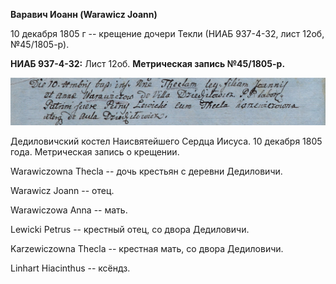 **Варавич Иоанн (Warawicz Joann)**

10 декабря 1805 г -- крещение дочери Текли (НИАБ 937-4-32, лист 12об,
№45/1805-р).

**НИАБ 937-4-32:** Лист 12об. **Метрическая запись №45/1805-р.**

![](./media/ce4bbec914f892c4f656882896c31400fa6b75c6.png)

Дедиловичский костел Наисвятейшего Сердца Иисуса. 10 декабря 1805 года.
Метрическая запись о крещении.

Warawiczowna Thecla -- дочь крестьян с деревни Дедиловичи.

Warawicz Joann -- отец.

Warawiczowa Anna -- мать.

Lewicki Petrus -- крестный отец, со двора Дедиловичи.

Karzewiczowna Thecla -- крестная мать, со двора Дедиловичи.

Linhart Hiacinthus -- ксёндз.
